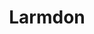 ---
title: 'Larmdon'
symbol_image: '/images/symbols/insats/05.svg'
weight: 5
card: true
card_color: 'bg-symbol-red'
---